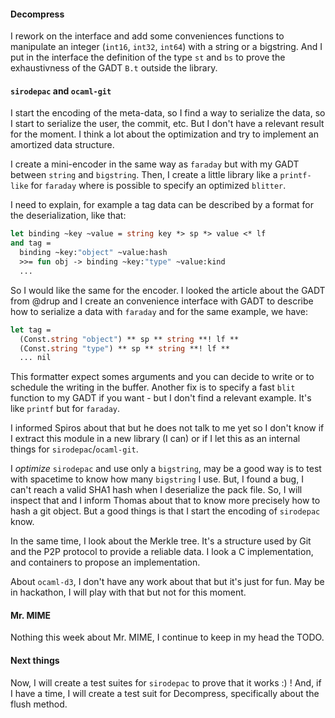 #### Decompress

I rework on  the interface and add some conveniences  functions to manipulate an
integer (`int16`,  `int32`, `int64`) with a string or a bigstring.  And I put in
the  interface  the  definition  of  the   type  `st`  and  `bs`  to  prove  the
exhaustivness of the GADT `B.t` outside the library.

#### `sirodepac` and `ocaml-git`

I start the encoding  of the meta-data,  so I find a way  to serialize the data,
so I start to serialize the user,  the commit, etc.  But I don't have a relevant
result  for  the moment.  I  think  a lot  about  the  optimization  and  try to
implement an amortized data structure.

I create a  mini-encoder in the same  way as `faraday` but with  my GADT between
`string` and `bigstring`.  Then,  I create a little library like a `printf-like`
for `faraday` where is possible to specify an optimized `blitter`.

I need to explain, for example a tag data can be described by a format for the deserialization, like that:

```ocaml
let binding ~key ~value = string key *> sp *> value <* lf
and tag =
  binding ~key:"object" ~value:hash
  >>= fun obj -> binding ~key:"type" ~value:kind
  ...
```

So I would like  the same for the encoder.  I looked the  article about the GADT
from @drup and  I create an convenience  interface with GADT to  describe how to
serialize a data with `faraday` and for the same example, we have:

```ocaml
let tag =
  (Const.string "object") ** sp ** string **! lf **
  (Const.string "type") ** sp ** string **! lf **
  ... nil
```

This  formatter  expect somes  arguments  and you  can  decide  to  write  or to
schedule the  writing in the  buffer.  Another fix is  to specify a  fast `blit`
function to  my GADT if  you want - but  I don't find  a relevant example.  It's
like `printf` but for `faraday`.

I informed Spiros about that  but he does not talk to me yet  so I don't know if
I extract this module in  a new library (I can) or if I  let this as an internal
things for `sirodepac`/`ocaml-git`.

I *optimize* `sirodepac`  and use only a  `bigstring`,  may be a good  way is to
test with spacetime to know how many `bigstring` I use.  But,  I found a bug,  I
can't reach  a valid SHA1  hash when I  deserialize the pack  file.  So,  I will
inspect that and I  inform Thomas about that to know more  precisely how to hash
a git  object.  But a good  things is that  I start the  encoding of `sirodepac`
know.

In the same time,  I  look about the Merkle tree.  It's a  structure used by Git
and the P2P protocol to provide a reliable data.  I look a C implementation, and
containers to propose an implementation.

About `ocaml-d3`,  I don't have any work  about that but it's just for fun.  May
be in hackathon, I will play with that but not for this moment.

#### Mr. MIME

Nothing this week about Mr. MIME, I continue to keep in my head the TODO.

#### Next things

Now,  I will create  a test suites for  `sirodepac` to prove that it  works :) !
And,  if I have a time,  I will create a test suit for Decompress,  specifically
about the flush method.
